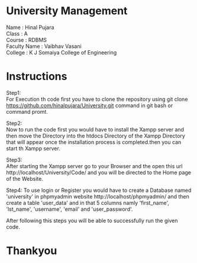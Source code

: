 # University Management 
Name : Hinal Pujara  
Class : A  
Course : RDBMS  
Faculty Name : Vaibhav Vasani  
College : K J Somaiya College of Engineering  

# Instructions
Step1:  
For Execution th code first you have to clone the repository using git clone https://github.com/hinalpujara/University.git command in git bash or command promt.  
  
Step2:  
Now to run the code first you would have to install the Xampp server and then move the Directory into the htdocs Directory of the Xampp Directory that will appear once the installation process is completed.then you can start th Xampp server.  
  
Step3:  
After starting the Xampp server go to your Browser and the open this url http://localhost/University/Code/ and you will be directed to the Home page of the Website.  
  
Step4:
To use login or Register you would have to create a Database named 'university' in phpmyadmin website http://localhost/phpmyadmin/ and then create a table 'user_data' and in that 5 columns namly 'first_name', 'lst_name', 'username', 'email' and 'user_password'.  
  
After following this steps you will be able to successfully run the given code.

# Thankyou
